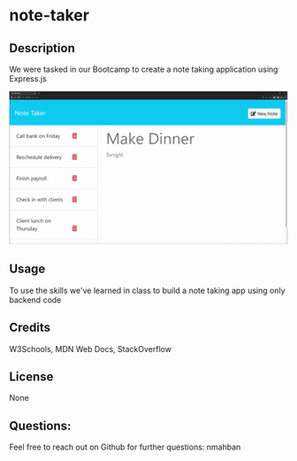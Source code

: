 # note-taker


## Description
  We were tasked in our Bootcamp to create a note taking application using Express.js

![alt text](image.png)



## Usage
To use the skills we've learned in class to build a note taking app using only backend code

## Credits
W3Schools, MDN Web Docs, StackOverflow


## License
None

## Questions:
Feel free to reach out on Github for further questions: nmahban
